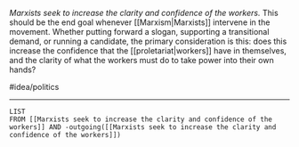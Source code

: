 *Marxists seek to increase the clarity and confidence of the workers.* This should be the end goal whenever [[Marxism|Marxists]] intervene in the movement. Whether putting forward a slogan, supporting a transitional demand, or running a candidate, the primary consideration is this: does this increase the confidence that the [[proletariat|workers]] have in themselves, and the clarity of what the workers must do to take power into their own hands?

#idea/politics 

---
```dataview
LIST
FROM [[Marxists seek to increase the clarity and confidence of the workers]] AND -outgoing([[Marxists seek to increase the clarity and confidence of the workers]])
```